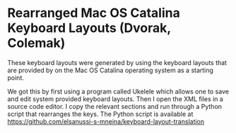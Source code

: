 # Rearranged Mac OS Catalina Keyboard Layouts (Dvorak, Colemak)
These keyboard layouts were generated by using the keyboard layouts that are provided by on the Mac OS Catalina operating system as a starting point.

We got this by first using a program called Ukelele which allows one to save and edit system provided keyboard layouts. Then I open the XML files in a source code editor. I copy the relevant sections and run through a Python script that rearranges the keys. The Python script is available at https://github.com/elsanussi-s-mneina/keyboard-layout-translation

